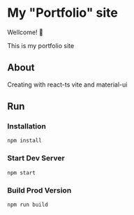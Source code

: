 # My "Portfolio" site

Wellcome! 🚀


This is my portfolio site

## About

Creating with react-ts vite and material-ui

## Run

### Installation

```
npm install
```

### Start Dev Server

```
npm start
```

### Build Prod Version

```
npm run build
